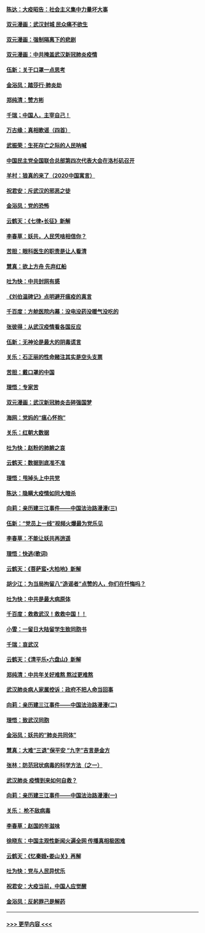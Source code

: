 #### [陈达：大疫昭告：社会主义集中力量坏大事](../pages/nsc993/n11859419.md?t=02112302) 
#### [双元漫画：武汉封城 民众痛不欲生](../pages/nsc993/n11859287.md?t=02112302) 
#### [双元漫画：强制隔离下的悲剧](../pages/nsc993/n11859244.md?t=02112302) 
#### [双元漫画：中共掩盖武汉新冠肺炎疫情](../pages/nsc993/n11858249.md?t=02112302) 
#### [伍新：关于口罩一点思考](../pages/nsc993/n11859195.md?t=02112302) 
#### [金浴凤：踏莎行‧肺炎劫](../pages/nsc993/n11858227.md?t=02112302) 
#### [郑纯清：赞方彬](../pages/nsc993/n11856803.md?t=02112302) 
#### [千瑞；中国人，主宰自己！](../pages/nsc993/n11856793.md?t=02112302) 
#### [万古缘：真相歌谣（四首）](../pages/nsc993/n11856263.md?t=02112302) 
#### [武振荣：生死存亡之际的人民呐喊](../pages/nsc993/n11856256.md?t=02112302) 
#### [中国民主党全国联合总部第四次代表大会在洛杉矶召开](../pages/nsc993/n11856344.md?t=02112302) 
#### [羊村：狼真的来了（2020中国寓言）](../pages/nsc993/n11856229.md?t=02112302) 
#### [祝君安：斥武汉的邪恶之徒](../pages/nsc993/n11855861.md?t=02112302) 
#### [金浴凤：党的恐怖](../pages/nsc993/n11855849.md?t=02112302) 
#### [云鹤天：《七律▪长征》新解](../pages/nsc993/n11855479.md?t=02112302) 
#### [李春草：妖共，人民凭啥相信你？](../pages/nsc993/n11855196.md?t=02112302) 
#### [苦胆：眼科医生的职责是让人看清](../pages/nsc993/n11853840.md?t=02112302) 
#### [慧真：欲上方舟 先弃红船](../pages/nsc993/n11853483.md?t=02112302) 
#### [吐为快：中共封网有感](../pages/nsc993/n11852575.md?t=02112302) 
#### [《刘伯温碑记》点明避开瘟疫的真言](../pages/nsc993/n11852128.md?t=02112302) 
#### [千百度：方舱医院内幕：没电没药没暖气没吃的](../pages/nsc993/n11850211.md?t=02112302) 
#### [张彼得：从武汉疫情看各国反应](../pages/nsc993/n11850102.md?t=02112302) 
#### [伍新：无神论是最大的阴毒谎言](../pages/nsc993/n11846129.md?t=02112302) 
#### [关乐：石正丽的性命赌注其实是空头支票](../pages/nsc993/n11846109.md?t=02112302) 
#### [苦胆：戴口罩的中国](../pages/nsc993/n11845576.md?t=02112302) 
#### [理悟：专家苦](../pages/nsc993/n11845564.md?t=02112302) 
#### [双元漫画：武汉新冠肺炎击碎强国梦](../pages/nsc993/n11843320.md?t=02112302) 
#### [海网：党妈的“瘟心怀抱”](../pages/nsc993/n11840740.md?t=02112302) 
#### [关乐：红朝大数据](../pages/nsc993/n11840675.md?t=02112302) 
#### [吐为快：赵粉的肺腑之哀](../pages/nsc993/n11840618.md?t=02112302) 
#### [云鹤天：数据到底准不准](../pages/nsc993/n11840325.md?t=02112302) 
#### [理悟：甩掉头上中共党](../pages/nsc993/n11838826.md?t=02112302) 
#### [陈达：隐瞒大疫情如同大暗杀](../pages/nsc993/n11838771.md?t=02112302) 
#### [向莉：亲历建三江事件——中国法治路漫漫(三)](../pages/nsc993/n11831825.md?t=02112302) 
#### [伍新：“党员上一线”视频火爆最为党乐见](../pages/nsc993/n11838200.md?t=02112302) 
#### [李春草：不能让妖共再逍遥](../pages/nsc993/n11838102.md?t=02112302) 
#### [理悟：快逃(歌词)](../pages/nsc993/n11838083.md?t=02112302) 
#### [云鹤天：《菩萨蛮▪大柏地》新解](../pages/nsc993/n11838059.md?t=02112302) 
#### [胡少江：为当局拘留八“造谣者”点赞的人，你们在忏悔吗？](../pages/nsc993/n11836801.md?t=02112302) 
#### [吐为快：中共是最大病原体](../pages/nsc993/n11836748.md?t=02112302) 
#### [千百度：救救武汉！救救中国！！](../pages/nsc993/n11836145.md?t=02112302) 
#### [小雪：一留日大陆留学生致同胞书](../pages/nsc993/n11834624.md?t=02112302) 
#### [千瑞：哀武汉](../pages/nsc993/n11833647.md?t=02112302) 
#### [云鹤天：《清平乐▪六盘山》新解](../pages/nsc993/n11833611.md?t=02112302) 
#### [郑纯清：中共年关好难熬 熬过更难熬](../pages/nsc993/n11833489.md?t=02112302) 
#### [武汉肺炎病人家属控诉：政府不把人命当回事](../pages/nsc993/n11833205.md?t=02112302) 
#### [向莉：亲历建三江事件——中国法治路漫漫(二)](../pages/nsc993/n11829102.md?t=02112302) 
#### [理悟：致武汉同胞](../pages/nsc993/n11831522.md?t=02112302) 
#### [金浴凤：妖共的“肺炎共同体”](../pages/nsc993/n11829448.md?t=02112302) 
#### [慧真：大难“三退”保平安 “九字”吉言是金方](../pages/nsc993/n11829501.md?t=02112302) 
#### [张林：防范冠状病毒的科学方法（之一）](../pages/nsc993/n11828618.md?t=02112302) 
#### [武汉肺炎 疫情到来如何自救？](../pages/nsc993/n11827632.md?t=02112302) 
#### [向莉：亲历建三江事件——中国法治路漫漫(一)](../pages/nsc993/n11827190.md?t=02112302) 
#### [关乐： 枪不敌病毒](../pages/nsc993/n11826746.md?t=02112302) 
#### [李春草：赵国的年滋味](../pages/nsc993/n11826321.md?t=02112302) 
#### [徐晓东：中国主观性新闻火遍全网 传播真相极困难](../pages/nsc993/n11826508.md?t=02112302) 
#### [云鹤天：《忆秦娥▪娄山关》再解](../pages/nsc993/n11824682.md?t=02112302) 
#### [吐为快：党与人民异忧乐](../pages/nsc993/n11824660.md?t=02112302) 
#### [祝君安：大疫当前，中国人应觉醒](../pages/nsc993/n11821946.md?t=02112302) 
#### [金浴凤：反躬罪己是解药](../pages/nsc993/n11820280.md?t=02112302) 

----
#### [ >>> 更早内容 <<< ](../indexes/nsc993-earlier.md)
